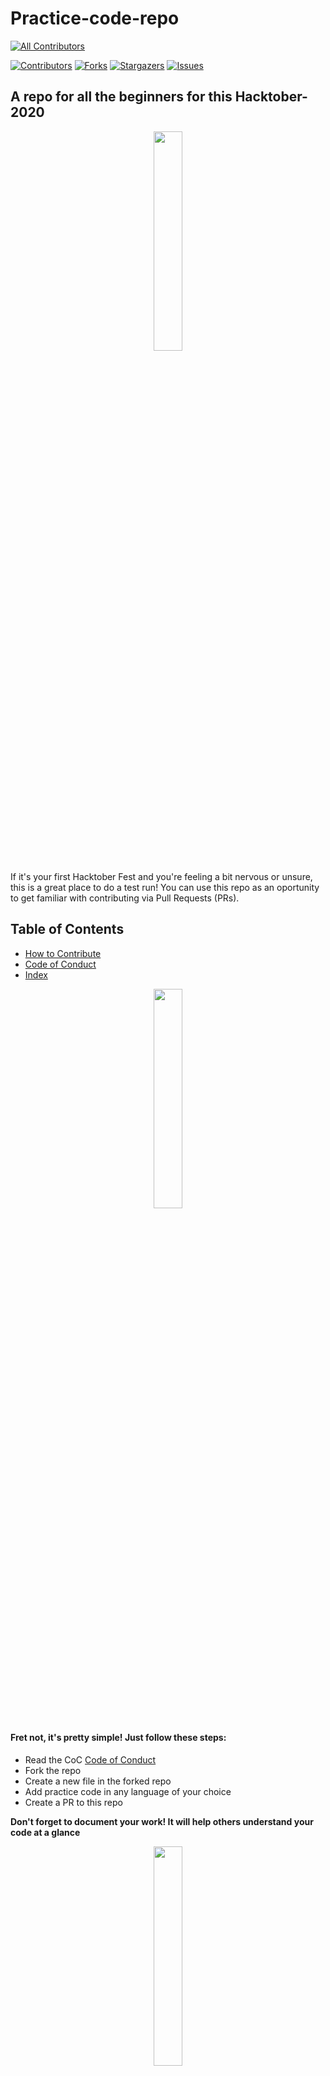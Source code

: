 # Practice-code-repo  
<!-- ALL-CONTRIBUTORS-BADGE:START - Do not remove or modify this section -->
[![All Contributors](https://img.shields.io/badge/all_contributors-1-orange.svg?style=flat-square)](#contributors-)
<!-- ALL-CONTRIBUTORS-BADGE:END -->
[![Contributors][contributors-shield]][contributors-url]
[![Forks][forks-shield]][forks-url]
[![Stargazers][stars-shield]][stars-url]
[![Issues][issues-shield]][issues-url]

## A repo for all the beginners for this Hacktober- 2020 

<p align = "center"><img src = "https://media.giphy.com/media/OkJat1YNdoD3W/giphy.gif" width = 30%></p>
  
  If it's your first Hacktober Fest and you're feeling a bit nervous or unsure, this is a great place to do a test run! You can use this repo as an oportunity to get familiar with contributing via Pull Requests (PRs).
  
  
   ## Table of Contents 
  * [How to Contribute](Documentation/Contribute.md)
 *  [Code of Conduct](Documentation/codeOfConduct.md)
 * [Index](Documentation/index.md)
  
  <p align = "center"><img src = "https://media.giphy.com/media/13Cmju3maIjStW/giphy.gif" width = 30%></p>
  
  #### Fret not, it's pretty simple! Just follow these steps:
  
- Read the CoC [Code of Conduct]() 
- Fork the repo
- Create a new file in the forked repo
- Add practice code in any language of your choice
- Create a PR to this repo

**Don't forget to document your work! It will help others understand your code at a glance**



 
  



<p align = "center"><img src = "https://media.giphy.com/media/j1Xyt3DHfJcmk/giphy.gif" width = 30%></p>
  
 



[contributors-shield]: https://img.shields.io/github/contributors/Aman1440/Practice-code-repo?style=for-the-badge
[contributors-url]: https://github.com/Aman1440/Practice-code-repo/graphs/contributors
[forks-shield]: https://img.shields.io/github/forks/Aman1440/Practice-code-repo?color=blue&style=for-the-badge
[forks-url]: https://github.com/Aman1440/Practice-code-repo/network/members
[stars-shield]:   https://img.shields.io/github/stars/Aman1440/Practice-code-repo?color=red&style=for-the-badge
[stars-url]: https://github.com/Aman1440/Practice-code-repo/stargazers
[issues-shield]:  https://img.shields.io/github/issues/Aman1440/Practice-code-repo?color=orange&style=for-the-badge
[issues-url]: https://github.com/Aman1440/Practice-code-repo/issues



